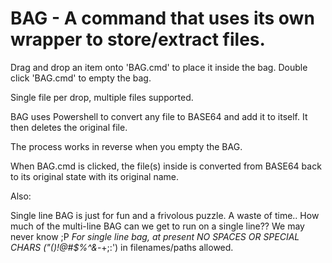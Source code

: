 # BAG - A command that uses its own wrapper to store/extract files.



Drag and drop an item onto 'BAG.cmd' to place it inside the bag. Double click 'BAG.cmd' to empty the bag.

Single file per drop, multiple files supported.

BAG uses Powershell to convert any file to BASE64 and add it to itself. It then deletes the original file.

The process works in reverse when you empty the BAG.

When BAG.cmd is clicked, the file(s) inside is converted from BASE64 back to its original state with its original name.

Also:

Single line BAG is just for fun and a frivolous puzzle. A waste of time.. How much of the multi-line BAG can we get to run on a single line?? We may never know ;P
*For single line bag, at present NO SPACES OR SPECIAL CHARS ("()!@#$%^&*-+;:') in filenames/paths allowed.
